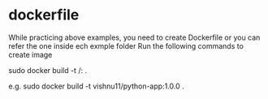 # dockerfile

While practicing above examples, you need to create Dockerfile or you can refer the one inside ech exmple folder 
Run the following commands to create image 

sudo docker build -t <Docker-registry-name>/<image-name>:<tag-name> . 

e.g. sudo docker build -t vishnu11/python-app:1.0.0 .

